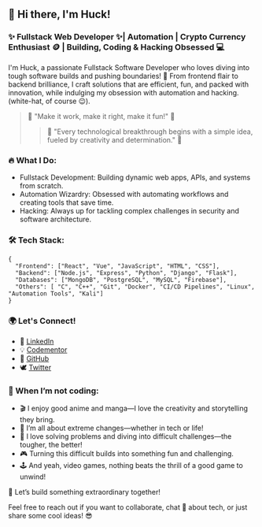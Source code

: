 ## 👋 Hi there, I'm Huck!
### ✨ Fullstack Web Developer ✨| Automation | Crypto Currency Enthusiast 🪙 | Building, Coding & Hacking Obsessed 💻
I'm Huck, a passionate Fullstack Software Developer who loves diving into tough software builds and pushing boundaries! 🔭 From frontend flair to backend brilliance, I craft solutions that are efficient, fun, and packed with innovation, while indulging my obsession with automation and hacking.(white-hat, of course 😉).

> 🌟 "Make it work, make it right, make it fun!" 🌟
>> 🌟 "Every technological breakthrough begins with a simple idea, fueled by creativity and determination." 🌟
 ### 🔥 What I Do:
 * Fullstack Development: Building dynamic web apps, APIs, and systems from scratch.
 * Automation Wizardry: Obsessed with automating workflows and creating tools that save time.
 * Hacking: Always up for tackling complex challenges in security and software architecture.
### 🛠️ Tech Stack:
```
{
  "Frontend": ["React", "Vue", "JavaScript", "HTML", "CSS"],
  "Backend": ["Node.js", "Express", "Python", "Django", "Flask"],
  "Databases": ["MongoDB", "PostgreSQL", "MySQL", "Firebase"],
  "Others": [ "C", "C++", "Git", "Docker", "CI/CD Pipelines", "Linux", "Automation Tools", "Kali"]
}

```

### 🌍 Let's Connect!
* 💼 [LinkedIn](https://www.linkedin.com/in/arabprince/)
* 💡 [Codementor](https://www.codementor.io/@hucksapp)
* 🔧 [GitHub](https://github.com/HucksApp)
* 🕊 [Twitter](https://x.com/hucks_jake)

### 🌱 When I’m not coding:
* 🎬 I enjoy good anime and manga—I love the creativity and storytelling they bring.
* 🎢 I’m all about extreme changes—whether in tech or life!
* 🧠 I love solving problems and diving into difficult challenges—the tougher, the better!
* 🎮 Turning this difficult builds into something fun and challenging.
* 🕹️ And yeah, video games, nothing beats the thrill of a good game to unwind!

🚀 Let’s build something extraordinary together!

Feel free to reach out if you want to collaborate, chat 💬 about tech, or just share some cool ideas! 😎
